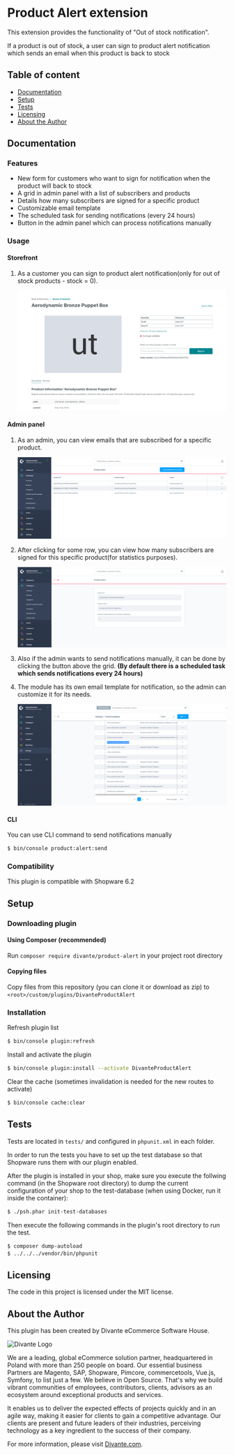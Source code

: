 # Product Alert extension

This extension provides the functionality of "Out of stock notification".

If a product is out of stock, a user can sign to product alert notification which sends an email when this product is back to stock


## Table of content

* [Documentation](#documentation)
* [Setup](#setup)
* [Tests](#tests)
* [Licensing](#licensing)
* [About the Author](#about-the-author)

## Documentation

### Features
- New form for customers who want to sign for notification when the product will back to stock
- A grid in admin panel with a list of subscribers and products
- Details how many subscribers are signed for a specific product
- Customizable email template
- The scheduled task for sending notifications (every 24 hours)
- Button in the admin panel which can process notifications manually

### Usage

#### Storefront
1. As a customer you can sign to product alert notification(only for out of stock products - stock = 0).

    ![Form on a product page](media/storefront_product_page.png "Form on a product page")

#### Admin panel
1. As an admin, you can view emails that are subscribed for a specific product.

    ![Admin grid](media/admin_grid.png "Admin grid")

2. After clicking for some row, you can view how many subscribers are signed for this specific product(for statistics purposes).

    ![Admin grid details](media/admin_grid_details.png "Admin grid details")

3. Also if the admin wants to send notifications manually, it can be done by clicking the button above the grid.
   **(By default there is a scheduled task which sends notifications every 24 hours)**
    
4. The module has its own email template for notification, so the admin can customize it for its needs.
    
    ![Admin email template](media/admin_mail_template.png "Admin email template")

#### CLI

You can use CLI command to send notifications manually
                        
```bash
$ bin/console product:alert:send
```

### Compatibility
This plugin is compatible with Shopware 6.2

## Setup

### Downloading plugin
#### Using Composer (recommended)
Run `composer require divante/product-alert` in your project root directory
#### Copying files
Copy files from this repository (you can clone it or download as zip) to `<root>/custom/plugins/DivanteProductAlert`
### Installation

Refresh plugin list

```bash
$ bin/console plugin:refresh
```

Install and activate the plugin

```bash
$ bin/console plugin:install --activate DivanteProductAlert
```

Clear the cache (sometimes invalidation is needed for the new routes to activate)

```bash
$ bin/console cache:clear
```
        
## Tests

Tests are located in `tests/` and configured in `phpunit.xml` in each folder.

In order to run the tests you have to set up the test database so that Shopware runs them with our plugin enabled.

After the plugin is installed in your shop, make sure you execute the follwing command (in the Shopware root directory) to dump the current configuration of your shop to the test-database (when using Docker, run it inside the container):

```bash
$ ./psh.phar init-test-databases
```

Then execute the following commands in the plugin's root directory to run the test.

```bash
$ composer dump-autoload
$ ../../../vendor/bin/phpunit
```
## Licensing
The code in this project is licensed under the MIT license.

## About the Author
This plugin has been created by Divante eCommerce Software House.

![Divante Logo](https://divante.com/static/img/logo-new.svg "Divante")

We are a leading, global eCommerce solution partner, headquartered in Poland with more than 250 people on board. 
Our essential business Partners are Magento, SAP, Shopware, Pimcore, commercetools, Vue.js, Symfony, to list just a few.
We believe in Open Source. That's why we build vibrant communities of employees, contributors, clients,
advisors as an ecosystem around exceptional products and services.
 
It enables us to deliver the expected effects of projects quickly and in an agile way, making it easier for clients
to gain a competitive advantage. Our clients are present and future leaders of their industries, perceiving technology
as a key ingredient to the success of their company.

For more information, please visit [Divante.com](https://divante.com).
